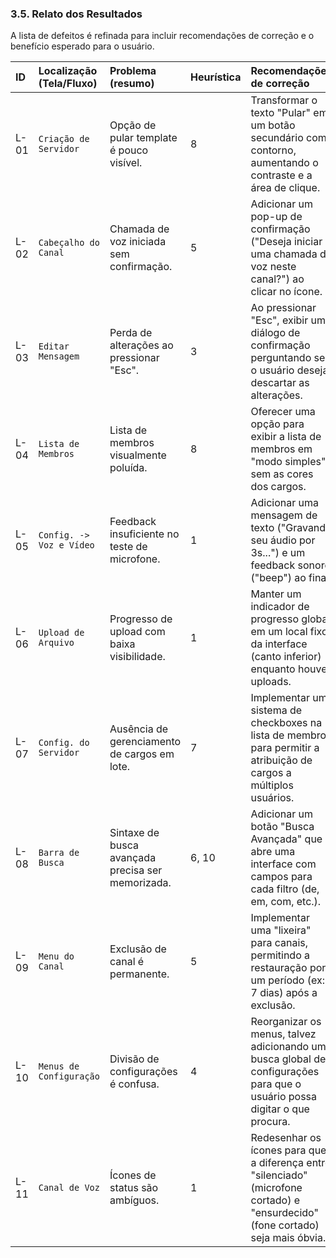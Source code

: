 ### 3.5. Relato dos Resultados
A lista de defeitos é refinada para incluir recomendações de correção e o benefício esperado para o usuário.

| ID   | Localização (Tela/Fluxo) | Problema (resumo)                                 | Heurística | Recomendações de correção                                                                                   | Benefício esperado                                           |
| :--- | :----------------------- | :------------------------------------------------ | :--------- | :---------------------------------------------------------------------------------------------------------- | :----------------------------------------------------------- |
| L-01 | `Criação de Servidor`    | Opção de pular template é pouco visível.          | 8          | Transformar o texto "Pular" em um botão secundário com contorno, aumentando o contraste e a área de clique.       | Aumenta a clareza da interface e melhora a acessibilidade.    |
| L-02 | `Cabeçalho do Canal`     | Chamada de voz iniciada sem confirmação.          | 5          | Adicionar um pop-up de confirmação ("Deseja iniciar uma chamada de voz neste canal?") ao clicar no ícone.      | Reduz drasticamente o número de chamadas acidentais.         |
| L-03 | `Editar Mensagem`        | Perda de alterações ao pressionar "Esc".          | 3          | Ao pressionar "Esc", exibir um diálogo de confirmação perguntando se o usuário deseja descartar as alterações. | Previne a perda de trabalho e frustração do usuário.         |
| L-04 | `Lista de Membros`       | Lista de membros visualmente poluída.             | 8          | Oferecer uma opção para exibir a lista de membros em "modo simples", sem as cores dos cargos.                | Melhora a legibilidade e a velocidade de busca por usuários. |
| L-05 | `Config. -> Voz e Vídeo` | Feedback insuficiente no teste de microfone.      | 1          | Adicionar uma mensagem de texto ("Gravando seu áudio por 3s...") e um feedback sonoro ("beep") ao final.      | Aumenta a confiança do usuário e a acessibilidade.           |
| L-06 | `Upload de Arquivo`      | Progresso de upload com baixa visibilidade.       | 1          | Manter um indicador de progresso global em um local fixo da interface (canto inferior) enquanto houver uploads. | Garante que o usuário tenha feedback contínuo do sistema.    |
| L-07 | `Config. do Servidor`    | Ausência de gerenciamento de cargos em lote.      | 7          | Implementar um sistema de checkboxes na lista de membros para permitir a atribuição de cargos a múltiplos usuários. | Aumenta drasticamente a eficiência para administradores.   |
| L-08 | `Barra de Busca`         | Sintaxe de busca avançada precisa ser memorizada. | 6, 10      | Adicionar um botão "Busca Avançada" que abre uma interface com campos para cada filtro (de, em, com, etc.). | Torna um recurso poderoso acessível a todos os usuários.      |
| L-09 | `Menu do Canal`          | Exclusão de canal é permanente.                   | 5          | Implementar uma "lixeira" para canais, permitindo a restauração por um período (ex: 7 dias) após a exclusão. | Previne a perda catastrófica e irreversível de dados.      |
| L-10 | `Menus de Configuração`  | Divisão de configurações é confusa.               | 4          | Reorganizar os menus, talvez adicionando uma busca global de configurações para que o usuário possa digitar o que procura. | Reduz o tempo gasto para encontrar configurações específicas. |
| L-11 | `Canal de Voz`           | Ícones de status são ambíguos.                    | 1          | Redesenhar os ícones para que a diferença entre "silenciado" (microfone cortado) e "ensurdecido" (fone cortado) seja mais óbvia. | Melhora a comunicação não-verbal e o entendimento do status. |
